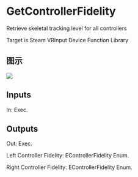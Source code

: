 # GetControllerFidelity

Retrieve skeletal tracking level for all controllers

Target is Steam VRInput Device Function Library

## 图示

![]($-20221218-21042498.png)

## Inputs

In: Exec.  

## Outputs

Out: Exec.

Left Controller Fidelity: EControllerFidelity Enum.

Right Controller Fidelity: EControllerFidelity Enum.

